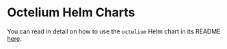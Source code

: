 # Octelium Helm Charts

You can read in detail on how to use the `octelium` Helm chart in its README [here](./charts/octelium/README.md).